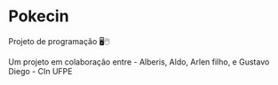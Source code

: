 # Pokecin
Projeto de programação 🖥️🖱️

Um projeto em colaboração entre - Alberis, Aldo, Arlen filho, e Gustavo Diego - 
CIn UFPE
